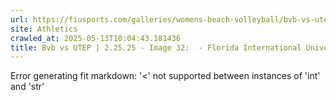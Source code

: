 ```yaml
---
url: https://fiusports.com/galleries/womens-beach-volleyball/bvb-vs-utep-2-25-25/image-32/356/62712
site: Athletics
crawled_at: 2025-05-13T10:04:43.181436
title: Bvb vs UTEP | 2.25.25 - Image 32:  - Florida International University
---
```


Error generating fit markdown: '<' not supported between instances of 'int' and 'str'